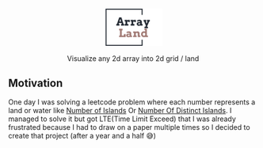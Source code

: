 <p align="center">
  <a href="https://arrayland.magdy.pro" target="blank"><img src="https://github.com/Crackz/arrayland/blob/main/public/logo.svg" width="120" alt="ArrayLand Logo" /></a>
</p>

[circleci-image]: https://img.shields.io/circleci/build/github/nestjs/nest/master?token=abc123def456
[circleci-url]: https://circleci.com/gh/nestjs/nest

<p align="center">  
    Visualize any 2d array into 2d grid / land 
</p>
    
## Motivation

<p>One day I was solving a leetcode problem where each number represents a land or water like <a href="https://leetcode.com/problems/number-of-islands" target="blank">Number of Islands</a> Or <a href="https://leetcode.com/problems/number-of-distinct-islands" target="blank">Number Of Distinct Islands</a>. I managed to solve it but got LTE(Time Limit Exceed) that I was already frustrated because I had to draw on a paper multiple times so I decided to create that project (after a year and a half 😅)</p>
